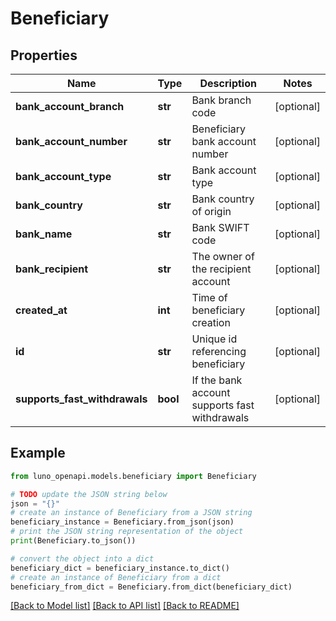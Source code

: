 # Beneficiary


## Properties

Name | Type | Description | Notes
------------ | ------------- | ------------- | -------------
**bank_account_branch** | **str** | Bank branch code | [optional] 
**bank_account_number** | **str** | Beneficiary bank account number | [optional] 
**bank_account_type** | **str** | Bank account type | [optional] 
**bank_country** | **str** | Bank country of origin | [optional] 
**bank_name** | **str** | Bank SWIFT code | [optional] 
**bank_recipient** | **str** | The owner of the recipient account | [optional] 
**created_at** | **int** | Time of beneficiary creation | [optional] 
**id** | **str** | Unique id referencing beneficiary | [optional] 
**supports_fast_withdrawals** | **bool** | If the bank account supports fast withdrawals | [optional] 

## Example

```python
from luno_openapi.models.beneficiary import Beneficiary

# TODO update the JSON string below
json = "{}"
# create an instance of Beneficiary from a JSON string
beneficiary_instance = Beneficiary.from_json(json)
# print the JSON string representation of the object
print(Beneficiary.to_json())

# convert the object into a dict
beneficiary_dict = beneficiary_instance.to_dict()
# create an instance of Beneficiary from a dict
beneficiary_from_dict = Beneficiary.from_dict(beneficiary_dict)
```
[[Back to Model list]](../README.md#documentation-for-models) [[Back to API list]](../README.md#documentation-for-api-endpoints) [[Back to README]](../README.md)



